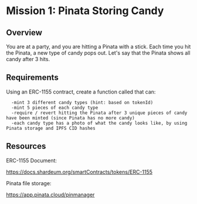 # Mission 1: Pinata Storing Candy

## Overview

You are at a party, and you are hitting a Pinata with a stick.
Each time you hit the Pinata, a new type of candy pops out.
Let's say that the Pinata shows all candy after 3 hits.

## Requirements

Using an ERC-1155 contract, create a function called that can:

      -mint 3 different candy types (hint: based on tokenId)
      -mint 5 pieces of each candy type
      -require / revert hitting the Pinata after 3 unique pieces of candy have been minted (since Pinata has no more candy)
      -each candy type has a photo of what the candy looks like, by using Pinata storage and IPFS CID hashes

## Resources

ERC-1155 Document:

https://docs.shardeum.org/smartContracts/tokens/ERC-1155

Pinata file storage:

https://app.pinata.cloud/pinmanager
